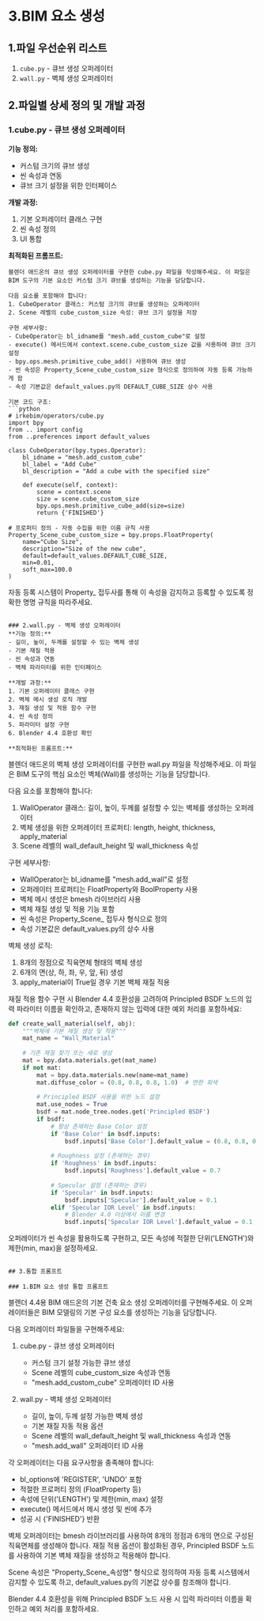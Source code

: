 # 3.BIM 요소 생성

## 1.파일 우선순위 리스트
1. `cube.py` - 큐브 생성 오퍼레이터
2. `wall.py` - 벽체 생성 오퍼레이터

## 2.파일별 상세 정의 및 개발 과정

### 1.cube.py - 큐브 생성 오퍼레이터
**기능 정의:**
- 커스텀 크기의 큐브 생성
- 씬 속성과 연동
- 큐브 크기 설정을 위한 인터페이스

**개발 과정:**
1. 기본 오퍼레이터 클래스 구현
2. 씬 속성 정의
3. UI 통합

**최적화된 프롬프트:**
```
블렌더 애드온의 큐브 생성 오퍼레이터를 구현한 cube.py 파일을 작성해주세요. 이 파일은 BIM 도구의 기본 요소인 커스텀 크기 큐브를 생성하는 기능을 담당합니다.

다음 요소를 포함해야 합니다:
1. CubeOperator 클래스: 커스텀 크기의 큐브를 생성하는 오퍼레이터
2. Scene 레벨의 cube_custom_size 속성: 큐브 크기 설정을 저장

구현 세부사항:
- CubeOperator는 bl_idname를 "mesh.add_custom_cube"로 설정
- execute() 메서드에서 context.scene.cube_custom_size 값을 사용하여 큐브 크기 설정
- bpy.ops.mesh.primitive_cube_add() 사용하여 큐브 생성
- 씬 속성은 Property_Scene_cube_custom_size 형식으로 정의하여 자동 등록 가능하게 함
- 속성 기본값은 default_values.py의 DEFAULT_CUBE_SIZE 상수 사용

기본 코드 구조:
```python
# irkebim/operators/cube.py
import bpy
from .. import config
from ..preferences import default_values

class CubeOperator(bpy.types.Operator):
    bl_idname = "mesh.add_custom_cube"
    bl_label = "Add Cube"
    bl_description = "Add a cube with the specified size"

    def execute(self, context):
        scene = context.scene
        size = scene.cube_custom_size
        bpy.ops.mesh.primitive_cube_add(size=size)
        return {'FINISHED'}

# 프로퍼티 정의 - 자동 수집을 위한 이름 규칙 사용
Property_Scene_cube_custom_size = bpy.props.FloatProperty(
    name="Cube Size",
    description="Size of the new cube",
    default=default_values.DEFAULT_CUBE_SIZE,
    min=0.01,
    soft_max=100.0
)
```

자동 등록 시스템이 Property_ 접두사를 통해 이 속성을 감지하고 등록할 수 있도록 정확한 명명 규칙을 따라주세요.
```

### 2.wall.py - 벽체 생성 오퍼레이터
**기능 정의:**
- 길이, 높이, 두께를 설정할 수 있는 벽체 생성
- 기본 재질 적용
- 씬 속성과 연동
- 벽체 파라미터를 위한 인터페이스

**개발 과정:**
1. 기본 오퍼레이터 클래스 구현
2. 벽체 메시 생성 로직 개발 
3. 재질 생성 및 적용 함수 구현
4. 씬 속성 정의
5. 파라미터 설정 구현
6. Blender 4.4 호환성 확인

**최적화된 프롬프트:**
```
블렌더 애드온의 벽체 생성 오퍼레이터를 구현한 wall.py 파일을 작성해주세요. 이 파일은 BIM 도구의 핵심 요소인 벽체(Wall)를 생성하는 기능을 담당합니다.

다음 요소를 포함해야 합니다:
1. WallOperator 클래스: 길이, 높이, 두께를 설정할 수 있는 벽체를 생성하는 오퍼레이터
2. 벽체 생성을 위한 오퍼레이터 프로퍼티: length, height, thickness, apply_material
3. Scene 레벨의 wall_default_height 및 wall_thickness 속성

구현 세부사항:
- WallOperator는 bl_idname를 "mesh.add_wall"로 설정
- 오퍼레이터 프로퍼티는 FloatProperty와 BoolProperty 사용
- 벽체 메시 생성은 bmesh 라이브러리 사용
- 벽체 재질 생성 및 적용 기능 포함
- 씬 속성은 Property_Scene_ 접두사 형식으로 정의
- 속성 기본값은 default_values.py의 상수 사용

벽체 생성 로직:
1. 8개의 정점으로 직육면체 형태의 벽체 생성
2. 6개의 면(상, 하, 좌, 우, 앞, 뒤) 생성
3. apply_material이 True일 경우 기본 벽체 재질 적용

재질 적용 함수 구현 시 Blender 4.4 호환성을 고려하여 Principled BSDF 노드의 입력 파라미터 이름을 확인하고, 존재하지 않는 입력에 대한 예외 처리를 포함하세요:
```python
def create_wall_material(self, obj):
    """벽체에 기본 재질 생성 및 적용"""
    mat_name = "Wall_Material"
    
    # 기존 재질 찾기 또는 새로 생성
    mat = bpy.data.materials.get(mat_name)
    if not mat:
        mat = bpy.data.materials.new(name=mat_name)
        mat.diffuse_color = (0.8, 0.8, 0.8, 1.0)  # 연한 회색
        
        # Principled BSDF 사용을 위한 노드 설정
        mat.use_nodes = True
        bsdf = mat.node_tree.nodes.get('Principled BSDF')
        if bsdf:
            # 항상 존재하는 Base Color 설정
            if 'Base Color' in bsdf.inputs:
                bsdf.inputs['Base Color'].default_value = (0.8, 0.8, 0.8, 1.0)
            
            # Roughness 설정 (존재하는 경우)
            if 'Roughness' in bsdf.inputs:
                bsdf.inputs['Roughness'].default_value = 0.7
            
            # Specular 설정 (존재하는 경우)
            if 'Specular' in bsdf.inputs:
                bsdf.inputs['Specular'].default_value = 0.1
            elif 'Specular IOR Level' in bsdf.inputs:
                # Blender 4.0 이상에서 이름 변경
                bsdf.inputs['Specular IOR Level'].default_value = 0.1
```

오퍼레이터가 씬 속성을 활용하도록 구현하고, 모든 속성에 적절한 단위('LENGTH')와 제한(min, max)을 설정하세요.
```

## 3.통합 프롬프트

### 1.BIM 요소 생성 통합 프롬프트
```
블렌더 4.4용 BIM 애드온의 기본 건축 요소 생성 오퍼레이터를 구현해주세요. 이 오퍼레이터들은 BIM 모델링의 기본 구성 요소를 생성하는 기능을 담당합니다.

다음 오퍼레이터 파일들을 구현해주세요:

1. cube.py - 큐브 생성 오퍼레이터
   - 커스텀 크기 설정 가능한 큐브 생성
   - Scene 레벨의 cube_custom_size 속성과 연동
   - "mesh.add_custom_cube" 오퍼레이터 ID 사용

2. wall.py - 벽체 생성 오퍼레이터
   - 길이, 높이, 두께 설정 가능한 벽체 생성
   - 기본 재질 자동 적용 옵션
   - Scene 레벨의 wall_default_height 및 wall_thickness 속성과 연동
   - "mesh.add_wall" 오퍼레이터 ID 사용

각 오퍼레이터는 다음 요구사항을 충족해야 합니다:
- bl_options에 'REGISTER', 'UNDO' 포함
- 적절한 프로퍼티 정의 (FloatProperty 등)
- 속성에 단위('LENGTH') 및 제한(min, max) 설정
- execute() 메서드에서 메시 생성 및 씬에 추가
- 성공 시 {'FINISHED'} 반환

벽체 오퍼레이터는 bmesh 라이브러리를 사용하여 8개의 정점과 6개의 면으로 구성된 직육면체를 생성해야 합니다. 재질 적용 옵션이 활성화된 경우, Principled BSDF 노드를 사용하여 기본 벽체 재질을 생성하고 적용해야 합니다.

Scene 속성은 "Property_Scene_속성명" 형식으로 정의하여 자동 등록 시스템에서 감지할 수 있도록 하고, default_values.py의 기본값 상수를 참조해야 합니다.

Blender 4.4 호환성을 위해 Principled BSDF 노드 사용 시 입력 파라미터 이름을 확인하고 예외 처리를 포함하세요.
```